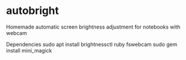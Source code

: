 # autobright
Homemade automatic screen brightness adjustment for notebooks with webcam

Dependencies
sudo apt install brightnessctl ruby fswebcam
sudo gem install mini_magick
